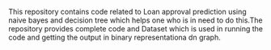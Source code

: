 This repository contains code related to Loan approval prediction using naive bayes and decision tree which helps one who is in need to do this.The repository provides complete code and Dataset which is used in running the code and getting the output in binary representationa dn graph.
